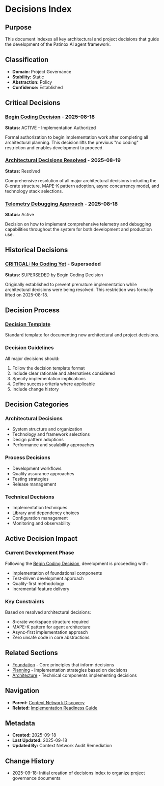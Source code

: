 # Decisions Index

## Purpose
This document indexes all key architectural and project decisions that guide the development of the Patinox AI agent framework.

## Classification
- **Domain:** Project Governance
- **Stability:** Static
- **Abstraction:** Policy
- **Confidence:** Established

## Critical Decisions

### [Begin Coding Decision](begin_coding_decision.md) - 2025-08-18
**Status:** ACTIVE - Implementation Authorized

Formal authorization to begin implementation work after completing all architectural planning. This decision lifts the previous "no coding" restriction and enables development to proceed.

### [Architectural Decisions Resolved](architectural_decisions_resolved.md) - 2025-08-19
**Status:** Resolved

Comprehensive resolution of all major architectural decisions including the 8-crate structure, MAPE-K pattern adoption, async concurrency model, and technology stack selections.

### [Telemetry Debugging Approach](telemetry_debugging_approach.md) - 2025-08-18
**Status:** Active

Decision on how to implement comprehensive telemetry and debugging capabilities throughout the system for both development and production use.

## Historical Decisions

### [CRITICAL: No Coding Yet](CRITICAL_NO_CODING_YET.md) - Superseded
**Status:** SUPERSEDED by Begin Coding Decision

Originally established to prevent premature implementation while architectural decisions were being resolved. This restriction was formally lifted on 2025-08-18.

## Decision Process

### [Decision Template](decision_template.md)
Standard template for documenting new architectural and project decisions.

### Decision Guidelines
All major decisions should:
1. Follow the decision template format
2. Include clear rationale and alternatives considered
3. Specify implementation implications
4. Define success criteria where applicable
5. Include change history

## Decision Categories

### Architectural Decisions
- System structure and organization
- Technology and framework selections
- Design pattern adoptions
- Performance and scalability approaches

### Process Decisions
- Development workflows
- Quality assurance approaches
- Testing strategies
- Release management

### Technical Decisions
- Implementation techniques
- Library and dependency choices
- Configuration management
- Monitoring and observability

## Active Decision Impact

### Current Development Phase
Following the [Begin Coding Decision](begin_coding_decision.md), development is proceeding with:
- Implementation of foundational components
- Test-driven development approach
- Quality-first methodology
- Incremental feature delivery

### Key Constraints
Based on resolved architectural decisions:
- 8-crate workspace structure required
- MAPE-K pattern for agent architecture
- Async-first implementation approach
- Zero unsafe code in core abstractions

## Related Sections
- [Foundation](../foundation/) - Core principles that inform decisions
- [Planning](../planning/) - Implementation strategies based on decisions
- [Architecture](../elements/) - Technical components implementing decisions

## Navigation
- **Parent:** [Context Network Discovery](../discovery.md)
- **Related:** [Implementation Readiness Guide](../planning/implementation_readiness_guide.md)

## Metadata
- **Created:** 2025-09-18
- **Last Updated:** 2025-09-18
- **Updated By:** Context Network Audit Remediation

## Change History
- 2025-09-18: Initial creation of decisions index to organize project governance documents